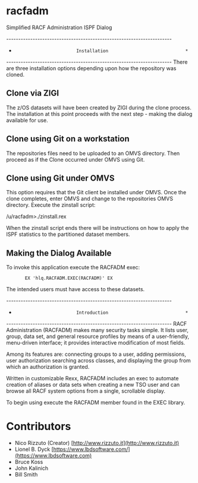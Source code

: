 # racfadm
Simplified RACF Administration ISPF Dialog

*---------------------------------------------------------------------*
*                            Installation                             *
*---------------------------------------------------------------------*
There are three installation options depending upon how the repository
was cloned.

Clone via ZIGI
--------------
The z/OS datasets will have been created by ZIGI during
the clone process. The installation at this point proceeds with the next
step - making the dialog available for use.

Clone using Git on a workstation
--------------------------------
The repositories files need to be uploaded to an OMVS directory. Then
proceed as if the Clone occurred under OMVS using Git.

Clone using Git under OMVS
--------------------------
This option requires that the Git client be installed under OMVS.
Once the clone completes, enter OMVS and change to the repositories
OMVS directory. Execute the zinstall script:

   /u/racfadm>./zinstall.rex

When the zinstall script ends there will be instructions on how to
apply the ISPF statistics to the partitioned dataset members.

Making the Dialog Available
---------------------------
To invoke this application execute the RACFADM exec:

           EX 'hlq.RACFADM.EXEC(RACFADM)' EX

The intended users must have access to these datasets.

*---------------------------------------------------------------------*
*                            Introduction                             *
*---------------------------------------------------------------------*
RACF Administration (RACFADM) makes many security tasks simple.  It lists
user, group, data set, and general resource profiles by means of a
user-friendly, menu-driven interface; it provides interactive modification
of most fields.

Among its features are: connecting groups to a user, adding permissions,
user authorization searching across classes, and displaying the group from
which an authorization is granted.

Written in customizable Rexx, RACFADM includes an exec to automate creation
of aliases or data sets when creating a new TSO user and can browse all RACF
system options from a single, scrollable display.

To begin using execute the RACFADM member found in the EXEC library.

# Contributors

* Nico Rizzuto (Creator)      [http://www.rizzuto.it](http://www.rizzuto.it)
* Lionel B. Dyck              [https://www.lbdsoftware.com/](https://www.lbdsoftware.com)
* Bruce Koss
* John Kalinich
* Bill Smith
